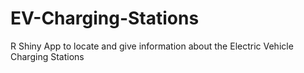 # EV-Charging-Stations
R Shiny App to locate and give information about the Electric Vehicle Charging Stations
